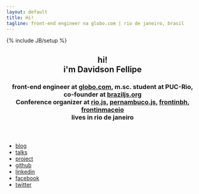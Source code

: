```yaml
---
layout: default
title: Hi!
tagline: front-end engineer na globo.com | rio de janeiro, brasil
---
```

{% include JB/setup %}
<header class="aboutme">
    <h2 class="name"><span class="hi">hi!</span><br>i'm Davidson Fellipe</h2>
    <h3 class="job">
                    front-end engineer at <a href="http://opensource.globo.com">globo.com</a>,
                    m.sc. student at PUC-Rio,
                    co-founder at <a href="http://braziljs.org">braziljs.org</a>
                    <br>
                    Conference organizer at <a href="http://riojs.org">rio.js</a>,
                            <a href="http://pernambucojs.com">pernambuco.js</a>,
                            <a href="http://frontinbh.com.br">frontinbh</a>,
                            <a href="http://frontinmaceio.com.br">frontinmaceio</a>
                    <br>
                    lives in rio de janeiro
    </h3>
</header>

<ul class="button-list">
    <li class="button-list-item">
        <a href="{{ BASE_PATH }}blog/" class="button icon-rss">blog</a>
    </li>
    <li class="button-list-item">
        <a href="{{ BASE_PATH }}talks/" class="button icon-bullhorn">
            <span class="label">talks</span>
        </a>
    </li>
    <li class="button-list-item">
        <a href="{{ BASE_PATH }}projects/" class="button icon-bullhorn">
            <span class="label">project</span>
        </a>
    </li>
    <li class="button-list-item">
        <a href="https://github.com/davidsonfellipe" class="button icon-github">
            <span class="label">github</span>
        </a>
    </li>
    <li class="button-list-item">
        <a href="http://www.linkedin.com/in/fellipe" class="button icon-linkedin-sign">
            <span class="label">linkedin</span>
        </a>
    </li>
    <li class="button-list-item">
        <a href="https://www.facebook.com/fellipe" class="button icon-facebook-sign">
            <span class="label">facebook</span>
        </a>
    </li>
    <li class="button-list-item">
        <a href="https://twitter.com/davidsonfellipe" class="button icon-twitter-sign">
            <span class="label">twitter</span>
        </a>
    </li>
</ul>